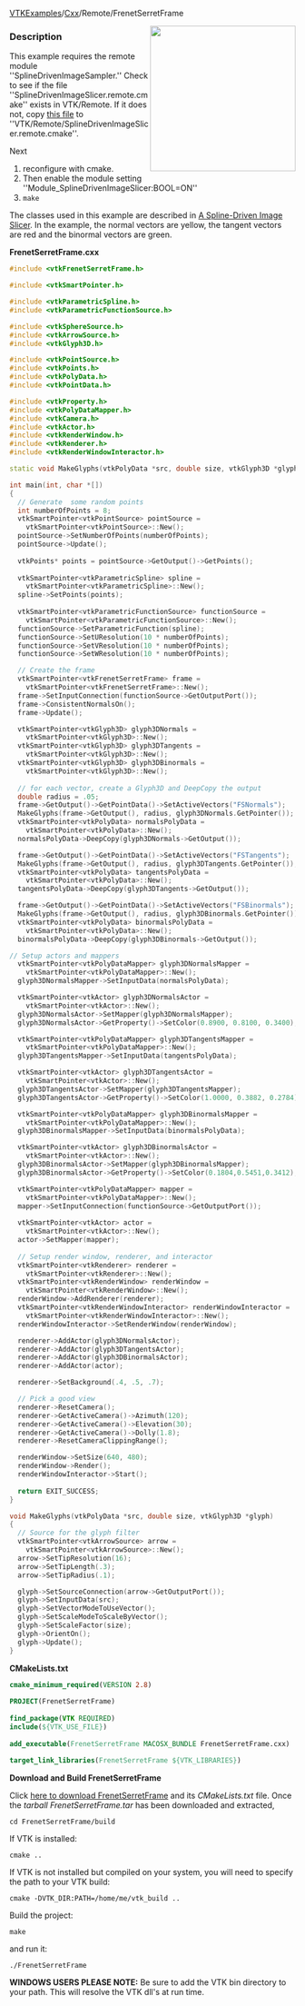 [VTKExamples](/index/)/[Cxx](/Cxx)/Remote/FrenetSerretFrame

<img align="right" src="https://github.com/lorensen/VTKExamples/blob/gh-pages/Testing/Baseline/Remote/TestFrenetSerretFrame.png?raw=true" width="256" />

### Description
This example requires the remote module ''SplineDrivenImageSampler.'' Check to see if the file ''SplineDrivenImageSlicer.remote.cmake'' exists in VTK/Remote. If it does not, copy [this file](https://gitlab.kitware.com/vtk/vtk/raw/master/Remote/SplineDrivenImageSlicer.remote.cmake) to ''VTK/Remote/SplineDrivenImageSlicer.remote.cmake''.

Next
1. reconfigure with cmake.
2. Then enable the module setting ''Module_SplineDrivenImageSlicer:BOOL=ON''
3. `make`

The classes used in this example are described in [A Spline-Driven Image Slicer](http://www.vtkjournal.org/browse/publication/838). In the example, the normal vectors are yellow, the tangent vectors are red and the binormal vectors are green.

**FrenetSerretFrame.cxx**
```c++
#include <vtkFrenetSerretFrame.h>

#include <vtkSmartPointer.h>

#include <vtkParametricSpline.h>
#include <vtkParametricFunctionSource.h>

#include <vtkSphereSource.h>
#include <vtkArrowSource.h>
#include <vtkGlyph3D.h>

#include <vtkPointSource.h>
#include <vtkPoints.h>
#include <vtkPolyData.h>
#include <vtkPointData.h>

#include <vtkProperty.h>
#include <vtkPolyDataMapper.h>
#include <vtkCamera.h>
#include <vtkActor.h>
#include <vtkRenderWindow.h>
#include <vtkRenderer.h>
#include <vtkRenderWindowInteractor.h>

static void MakeGlyphs(vtkPolyData *src, double size, vtkGlyph3D *glyph);

int main(int, char *[])
{
  // Generate  some random points
  int numberOfPoints = 8;
  vtkSmartPointer<vtkPointSource> pointSource = 
    vtkSmartPointer<vtkPointSource>::New();
  pointSource->SetNumberOfPoints(numberOfPoints);
  pointSource->Update();
  
  vtkPoints* points = pointSource->GetOutput()->GetPoints();
    
  vtkSmartPointer<vtkParametricSpline> spline = 
    vtkSmartPointer<vtkParametricSpline>::New();
  spline->SetPoints(points);
  
  vtkSmartPointer<vtkParametricFunctionSource> functionSource = 
    vtkSmartPointer<vtkParametricFunctionSource>::New();
  functionSource->SetParametricFunction(spline);
  functionSource->SetUResolution(10 * numberOfPoints);
  functionSource->SetVResolution(10 * numberOfPoints);
  functionSource->SetWResolution(10 * numberOfPoints);

  // Create the frame
  vtkSmartPointer<vtkFrenetSerretFrame> frame =
    vtkSmartPointer<vtkFrenetSerretFrame>::New();
  frame->SetInputConnection(functionSource->GetOutputPort());
  frame->ConsistentNormalsOn();
  frame->Update();

  vtkSmartPointer<vtkGlyph3D> glyph3DNormals =
    vtkSmartPointer<vtkGlyph3D>::New();
  vtkSmartPointer<vtkGlyph3D> glyph3DTangents =
    vtkSmartPointer<vtkGlyph3D>::New();
  vtkSmartPointer<vtkGlyph3D> glyph3DBinormals =
    vtkSmartPointer<vtkGlyph3D>::New();
  
  // for each vector, create a Glyph3D and DeepCopy the output
  double radius = .05;
  frame->GetOutput()->GetPointData()->SetActiveVectors("FSNormals");
  MakeGlyphs(frame->GetOutput(), radius, glyph3DNormals.GetPointer());
  vtkSmartPointer<vtkPolyData> normalsPolyData =
    vtkSmartPointer<vtkPolyData>::New();
  normalsPolyData->DeepCopy(glyph3DNormals->GetOutput());

  frame->GetOutput()->GetPointData()->SetActiveVectors("FSTangents");
  MakeGlyphs(frame->GetOutput(), radius, glyph3DTangents.GetPointer());
  vtkSmartPointer<vtkPolyData> tangentsPolyData =
    vtkSmartPointer<vtkPolyData>::New();
  tangentsPolyData->DeepCopy(glyph3DTangents->GetOutput());

  frame->GetOutput()->GetPointData()->SetActiveVectors("FSBinormals");
  MakeGlyphs(frame->GetOutput(), radius, glyph3DBinormals.GetPointer());
  vtkSmartPointer<vtkPolyData> binormalsPolyData =
    vtkSmartPointer<vtkPolyData>::New();
  binormalsPolyData->DeepCopy(glyph3DBinormals->GetOutput());

// Setup actors and mappers
  vtkSmartPointer<vtkPolyDataMapper> glyph3DNormalsMapper =
    vtkSmartPointer<vtkPolyDataMapper>::New();
  glyph3DNormalsMapper->SetInputData(normalsPolyData);

  vtkSmartPointer<vtkActor> glyph3DNormalsActor =
    vtkSmartPointer<vtkActor>::New();
  glyph3DNormalsActor->SetMapper(glyph3DNormalsMapper);
  glyph3DNormalsActor->GetProperty()->SetColor(0.8900, 0.8100, 0.3400);

  vtkSmartPointer<vtkPolyDataMapper> glyph3DTangentsMapper =
    vtkSmartPointer<vtkPolyDataMapper>::New();
  glyph3DTangentsMapper->SetInputData(tangentsPolyData);

  vtkSmartPointer<vtkActor> glyph3DTangentsActor =
    vtkSmartPointer<vtkActor>::New();
  glyph3DTangentsActor->SetMapper(glyph3DTangentsMapper);
  glyph3DTangentsActor->GetProperty()->SetColor(1.0000, 0.3882, 0.2784);

  vtkSmartPointer<vtkPolyDataMapper> glyph3DBinormalsMapper =
    vtkSmartPointer<vtkPolyDataMapper>::New();
  glyph3DBinormalsMapper->SetInputData(binormalsPolyData);

  vtkSmartPointer<vtkActor> glyph3DBinormalsActor =
    vtkSmartPointer<vtkActor>::New();
  glyph3DBinormalsActor->SetMapper(glyph3DBinormalsMapper);
  glyph3DBinormalsActor->GetProperty()->SetColor(0.1804,0.5451,0.3412);

  vtkSmartPointer<vtkPolyDataMapper> mapper = 
    vtkSmartPointer<vtkPolyDataMapper>::New();
  mapper->SetInputConnection(functionSource->GetOutputPort());
  
  vtkSmartPointer<vtkActor> actor = 
    vtkSmartPointer<vtkActor>::New();
  actor->SetMapper(mapper);
  
  // Setup render window, renderer, and interactor
  vtkSmartPointer<vtkRenderer> renderer = 
    vtkSmartPointer<vtkRenderer>::New();
  vtkSmartPointer<vtkRenderWindow> renderWindow = 
    vtkSmartPointer<vtkRenderWindow>::New();
  renderWindow->AddRenderer(renderer);
  vtkSmartPointer<vtkRenderWindowInteractor> renderWindowInteractor = 
    vtkSmartPointer<vtkRenderWindowInteractor>::New();
  renderWindowInteractor->SetRenderWindow(renderWindow);

  renderer->AddActor(glyph3DNormalsActor);
  renderer->AddActor(glyph3DTangentsActor);
  renderer->AddActor(glyph3DBinormalsActor);
  renderer->AddActor(actor);

  renderer->SetBackground(.4, .5, .7);

  // Pick a good view
  renderer->ResetCamera();
  renderer->GetActiveCamera()->Azimuth(120);
  renderer->GetActiveCamera()->Elevation(30);
  renderer->GetActiveCamera()->Dolly(1.8);
  renderer->ResetCameraClippingRange();

  renderWindow->SetSize(640, 480);
  renderWindow->Render();
  renderWindowInteractor->Start();
  
  return EXIT_SUCCESS;
}

void MakeGlyphs(vtkPolyData *src, double size, vtkGlyph3D *glyph)
{
  // Source for the glyph filter
  vtkSmartPointer<vtkArrowSource> arrow =
    vtkSmartPointer<vtkArrowSource>::New();
  arrow->SetTipResolution(16);
  arrow->SetTipLength(.3);
  arrow->SetTipRadius(.1);

  glyph->SetSourceConnection(arrow->GetOutputPort());
  glyph->SetInputData(src);
  glyph->SetVectorModeToUseVector();
  glyph->SetScaleModeToScaleByVector();
  glyph->SetScaleFactor(size);
  glyph->OrientOn();
  glyph->Update();
}
```
**CMakeLists.txt**
```cmake
cmake_minimum_required(VERSION 2.8)
 
PROJECT(FrenetSerretFrame)
 
find_package(VTK REQUIRED)
include(${VTK_USE_FILE})
 
add_executable(FrenetSerretFrame MACOSX_BUNDLE FrenetSerretFrame.cxx)
 
target_link_libraries(FrenetSerretFrame ${VTK_LIBRARIES})
```

**Download and Build FrenetSerretFrame**

Click [here to download FrenetSerretFrame](https://github.com/lorensen/VTKWikiExamplesTarballs/raw/master/FrenetSerretFrame.tar) and its *CMakeLists.txt* file.
Once the *tarball FrenetSerretFrame.tar* has been downloaded and extracted,
```
cd FrenetSerretFrame/build 
```
If VTK is installed:
```
cmake ..
```
If VTK is not installed but compiled on your system, you will need to specify the path to your VTK build:
```
cmake -DVTK_DIR:PATH=/home/me/vtk_build ..
```
Build the project:
```
make
```
and run it:
```
./FrenetSerretFrame
```
**WINDOWS USERS PLEASE NOTE:** Be sure to add the VTK bin directory to your path. This will resolve the VTK dll's at run time.

